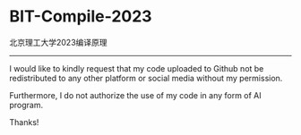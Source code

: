 # BIT-Compile-2023
 
北京理工大学2023编译原理

------------------------------------------------------------------------------------------------------------

I would like to kindly request that my code uploaded to Github not be redistributed to any other platform or social media without my permission.

Furthermore, I do not authorize the use of my code in any form of AI program.

Thanks!
